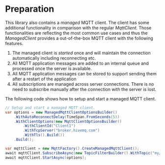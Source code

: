 # Preparation
This library also contains a _managed_ MQTT client. The client has some additional functionality in comparison with the regular _MqttClient_. Those functionalities are reflecting the most common use cases and thus the _ManagedClient_ provides a out-of-the-box MQTT client with the following features.
1. The managed client is _started_ once and will maintain the connection automatically including reconnecting etc.
2. All MQTT application messages are added to an internal queue and processed once the server is available.
3. All MQTT application messages can be stored to support sending them after a restart of the application
4. All subscriptions are managed across server connections. There is no need to subscribe manually after the connection with the server is lost.

The following code shows how to setup and start a managed MQTT client.
```csharp
// Setup and start a managed MQTT client.
var options = new ManagedMqttClientOptionsBuilder()
    .WithAutoReconnectDelay(TimeSpan.FromSeconds(5))
    .WithClientOptions(new MqttClientOptionsBuilder()
        .WithClientId("Client1")
        .WithTcpServer("broker.hivemq.com")
        .WithTls().Build())
    .Build();

var mqttClient = new MqttFactory().CreateManagedMqttClient();
await mqttClient.SubscribeAsync(new TopicFilterBuilder().WithTopic("my/topic").Build());
await mqttClient.StartAsync(options);
```
